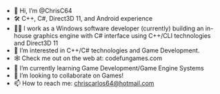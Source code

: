 - 👋 Hi, I’m @ChrisC64
- 🛠 C++, C#, Direct3D 11, and Android experience
- 👨‍💼 I work as a Windows software developer (currently) building an in-house graphics engine with C# interface using C++/CLI technologies and Direct3D 11
- 👀 I’m interested in C++/C# technologies and Game Development. 
- 🕸 Check me out on the web at: codefungames.com
- 🌱 I’m currently learning Game Development/Game Engine Systems
- 💞️ I’m looking to collaborate on Games!
- 📫 How to reach me: chriscarlos64@hotmail.com

<!---
ChrisC64/ChrisC64 is a ✨ special ✨ repository because its `README.md` (this file) appears on your GitHub profile.
You can click the Preview link to take a look at your changes.
--->
